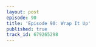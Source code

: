 ```yaml
---
layout: post
episode: 90
title: 'Episode 90: Wrap It Up'
published: true
track_id: 679265298
---
```

<div class='list post-player' track='{{page.track_id}}'></div>
